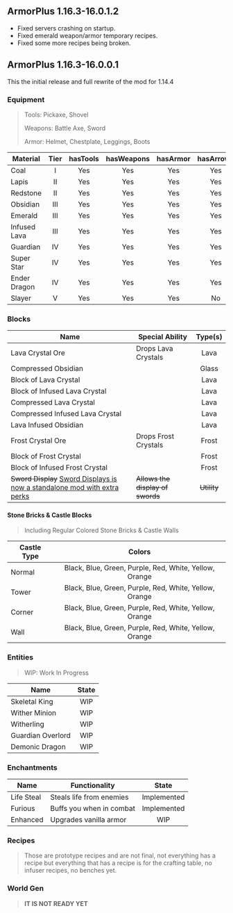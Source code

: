 ArmorPlus 1.16.3-16.0.1.2
----------------------------

* Fixed servers crashing on startup.
* Fixed emerald weapon/armor temporary recipes.
* Fixed some more recipes being broken.

ArmorPlus 1.16.3-16.0.0.1
----------------------------

This the initial release and full rewrite of the mod for 1.14.4

### Equipment

> Tools: Pickaxe, Shovel
>
> Weapons: Battle Axe, Sword
>
> Armor: Helmet, Chestplate, Leggings, Boots

| Material     | Tier  | hasTools | hasWeapons | hasArmor | hasArrows |
| ------------ | :---: | :------: | :--------: | :------: | :-------: |
| Coal         | I     | Yes      | Yes        | Yes      | Yes       |
| Lapis        | II    | Yes      | Yes        | Yes      | Yes       |
| Redstone     | II    | Yes      | Yes        | Yes      | Yes       |
| Obsidian     | III   | Yes      | Yes        | Yes      | Yes       |
| Emerald      | III   | Yes      | Yes        | Yes      | Yes       |
| Infused Lava | III   | Yes      | Yes        | Yes      | Yes       |
| Guardian     | IV    | Yes      | Yes        | Yes      | Yes       |
| Super Star   | IV    | Yes      | Yes        | Yes      | Yes       |
| Ender Dragon | IV    | Yes      | Yes        | Yes      | Yes       |
| Slayer       | V     | Yes      | Yes        | Yes      | No        |

### Blocks

| Name                            | Special Ability              | Type(s) |
| ------------------------------- | ---------------------------- | :-----: |
| Lava Crystal Ore                | Drops Lava Crystals          | Lava    |
| Compressed Obsidian             |                              | Glass   |
| Block of Lava Crystal           |                              | Lava    |
| Block of Infused Lava Crystal   |                              | Lava    |
| Compressed Lava Crystal         |                              | Lava    |
| Compressed Infused Lava Crystal |                              | Lava    |
| Lava Infused Obsidian           |                              | Lava    |
| Frost Crystal Ore               | Drops Frost Crystals         | Frost   |
| Block of Frost Crystal          |                              | Frost   |
| Block of Infused Frost Crystal  |                              | Frost   | 
| ~~Sword Display~~ [Sword Displays is now a standalone mod with extra perks](https://www.curseforge.com/minecraft/mc-mods/sword-displays) | ~~Allows the display of swords~~ | ~~Utility~~ |

#### Stone Bricks & Castle Blocks

> Including Regular Colored Stone Bricks & Castle Walls

| Castle Type | Colors                                                 |
| ----------- | :--------------------------------------------:         | 
| Normal      | Black, Blue, Green, Purple, Red, White, Yellow, Orange |
| Tower       | Black, Blue, Green, Purple, Red, White, Yellow, Orange |
| Corner      | Black, Blue, Green, Purple, Red, White, Yellow, Orange |
| Wall        | Black, Blue, Green, Purple, Red, White, Yellow, Orange |


### Entities

> WIP: Work In Progress

| Name              | State       |
| ----------------- | :---------: |
| Skeletal King     | WIP         |
| Wither Minion     | WIP         |
| Witherling        | WIP         |
| Guardian Overlord | WIP         |
| Demonic Dragon    | WIP         |

### Enchantments

| Name       | Functionality            | State       |
| ---------- | ------------------------ | :---------: |
| Life Steal | Steals life from enemies | Implemented |
| Furious    | Buffs you when in combat | Implemented |
| Enhanced   | Upgrades vanilla armor   | WIP         |

### Recipes

> Those are prototype recipes and are not final, not everything has a recipe but everything
> that has a recipe is for the crafting table, no infuser recipes, no benches yet.

### World Gen

> **IT IS NOT READY YET**
